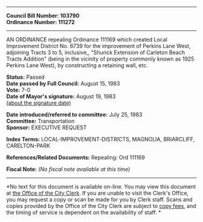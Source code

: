 * * * * *  
  
**Council Bill Number: [](#h0)[](#h2)103790**   
**Ordinance Number: 111272**  
  
* * * * *  
  
AN ORDINANCE repealing Ordinance 111169 which created Local Improvement District No. 6739 for the improvement of Perkins Lane West, adjoining Tracts 3 to 5, inclusive,, "Shurick Extension of Carleton Beach Tracts Addition" (being in the vicinity of property commonly known as 1925 Perkins Lane West), by constructing a retaining wall, etc.  
  
**Status:** Passed   
**Date passed by Full Council:** August 15, 1983   
**Vote:** 7-0   
**Date of Mayor's signature:** August 19, 1983   
[(about the signature date)](/~public/approvaldate.htm)   
  
  
**Date introduced/referred to committee:** July 25, 1983   
**Committee:** Transportation   
**Sponsor:** EXECUTIVE REQUEST   
  
**Index Terms:** LOCAL-IMPROVEMENT-DISTRICTS, MAGNOLIA, BRIARCLIFF, CARELTON-PARK  
  
**References/Related Documents:** Repealing: Ord 111169  
  
**Fiscal Note:** *(No fiscal note available at this time)*  
  
* * * * *  
  
*No text for this document is available on-line. You may view this document at [the Office of the City Clerk](http://www.seattle.gov/leg/clerk/contactUs.htm). If you are unable to visit the Clerk's Office, you may request a copy or scan be made for you by Clerk staff. Scans and copies provided by the Office of the City Clerk are subject to [copy fees](http://clerk.seattle.gov/~public/clerkfees.htm), and the timing of service is dependent on the availability of staff. *  
  
  
